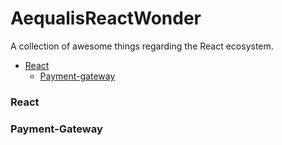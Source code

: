 # AequalisReactWonder
A collection of awesome things regarding the React ecosystem.

- [React](#react)
  - [Payment-gateway](#payment-gateway)


### React

### Payment-Gateway
